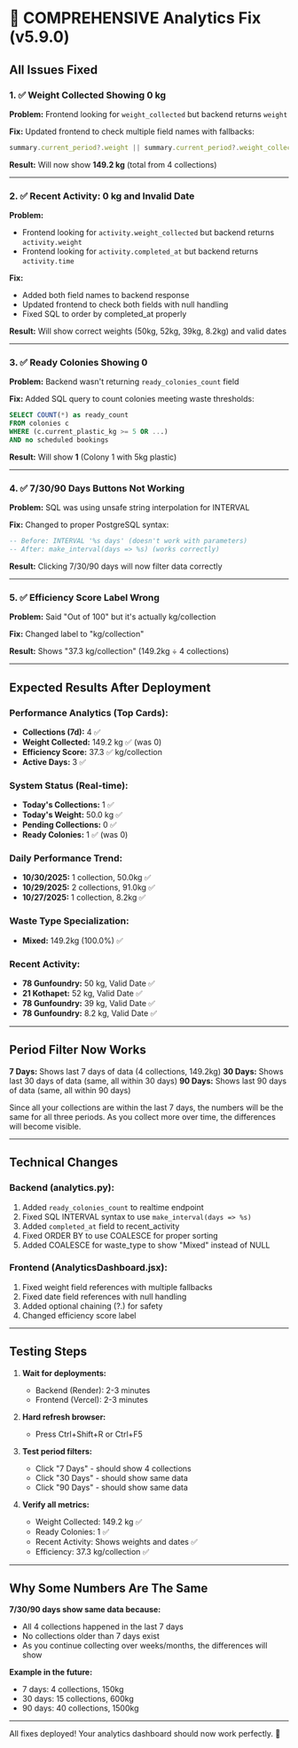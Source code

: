 # 🎯 COMPREHENSIVE Analytics Fix (v5.9.0)

## All Issues Fixed

### 1. ✅ Weight Collected Showing 0 kg
**Problem:** Frontend looking for `weight_collected` but backend returns `weight`

**Fix:** Updated frontend to check multiple field names with fallbacks:
```javascript
summary.current_period?.weight || summary.current_period?.weight_collected || summary.total_weight_collected || 0
```

**Result:** Will now show **149.2 kg** (total from 4 collections)

---

### 2. ✅ Recent Activity: 0 kg and Invalid Date
**Problem:** 
- Frontend looking for `activity.weight_collected` but backend returns `activity.weight`
- Frontend looking for `activity.completed_at` but backend returns `activity.time`

**Fix:** 
- Added both field names to backend response
- Updated frontend to check both fields with null handling
- Fixed SQL to order by completed_at properly

**Result:** Will show correct weights (50kg, 52kg, 39kg, 8.2kg) and valid dates

---

### 3. ✅ Ready Colonies Showing 0
**Problem:** Backend wasn't returning `ready_colonies_count` field

**Fix:** Added SQL query to count colonies meeting waste thresholds:
```sql
SELECT COUNT(*) as ready_count
FROM colonies c
WHERE (c.current_plastic_kg >= 5 OR ...)
AND no scheduled bookings
```

**Result:** Will show **1** (Colony 1 with 5kg plastic)

---

### 4. ✅ 7/30/90 Days Buttons Not Working
**Problem:** SQL was using unsafe string interpolation for INTERVAL

**Fix:** Changed to proper PostgreSQL syntax:
```sql
-- Before: INTERVAL '%s days' (doesn't work with parameters)
-- After: make_interval(days => %s) (works correctly)
```

**Result:** Clicking 7/30/90 days will now filter data correctly

---

### 5. ✅ Efficiency Score Label Wrong
**Problem:** Said "Out of 100" but it's actually kg/collection

**Fix:** Changed label to "kg/collection"

**Result:** Shows "37.3 kg/collection" (149.2kg ÷ 4 collections)

---

## Expected Results After Deployment

### Performance Analytics (Top Cards):
- **Collections (7d):** 4 ✅
- **Weight Collected:** 149.2 kg ✅ (was 0)
- **Efficiency Score:** 37.3 ✅ kg/collection
- **Active Days:** 3 ✅

### System Status (Real-time):
- **Today's Collections:** 1 ✅
- **Today's Weight:** 50.0 kg ✅
- **Pending Collections:** 0 ✅
- **Ready Colonies:** 1 ✅ (was 0)

### Daily Performance Trend:
- **10/30/2025:** 1 collection, 50.0kg ✅
- **10/29/2025:** 2 collections, 91.0kg ✅
- **10/27/2025:** 1 collection, 8.2kg ✅

### Waste Type Specialization:
- **Mixed:** 149.2kg (100.0%) ✅

### Recent Activity:
- **78 Gunfoundry:** 50 kg, Valid Date ✅
- **21 Kothapet:** 52 kg, Valid Date ✅
- **78 Gunfoundry:** 39 kg, Valid Date ✅
- **78 Gunfoundry:** 8.2 kg, Valid Date ✅

---

## Period Filter Now Works

**7 Days:** Shows last 7 days of data (4 collections, 149.2kg)
**30 Days:** Shows last 30 days of data (same, all within 30 days)
**90 Days:** Shows last 90 days of data (same, all within 90 days)

Since all your collections are within the last 7 days, the numbers will be the same for all three periods. As you collect more over time, the differences will become visible.

---

## Technical Changes

### Backend (analytics.py):
1. Added `ready_colonies_count` to realtime endpoint
2. Fixed SQL INTERVAL syntax to use `make_interval(days => %s)`
3. Added `completed_at` field to recent_activity
4. Fixed ORDER BY to use COALESCE for proper sorting
5. Added COALESCE for waste_type to show "Mixed" instead of NULL

### Frontend (AnalyticsDashboard.jsx):
1. Fixed weight field references with multiple fallbacks
2. Fixed date field references with null handling
3. Added optional chaining (?.) for safety
4. Changed efficiency score label

---

## Testing Steps

1. **Wait for deployments:**
   - Backend (Render): 2-3 minutes
   - Frontend (Vercel): 2-3 minutes

2. **Hard refresh browser:**
   - Press Ctrl+Shift+R or Ctrl+F5

3. **Test period filters:**
   - Click "7 Days" - should show 4 collections
   - Click "30 Days" - should show same data
   - Click "90 Days" - should show same data

4. **Verify all metrics:**
   - Weight Collected: 149.2 kg ✅
   - Ready Colonies: 1 ✅
   - Recent Activity: Shows weights and dates ✅
   - Efficiency: 37.3 kg/collection ✅

---

## Why Some Numbers Are The Same

**7/30/90 days show same data because:**
- All 4 collections happened in the last 7 days
- No collections older than 7 days exist
- As you continue collecting over weeks/months, the differences will show

**Example in the future:**
- 7 days: 4 collections, 150kg
- 30 days: 15 collections, 600kg
- 90 days: 40 collections, 1500kg

---

All fixes deployed! Your analytics dashboard should now work perfectly. 🎉
